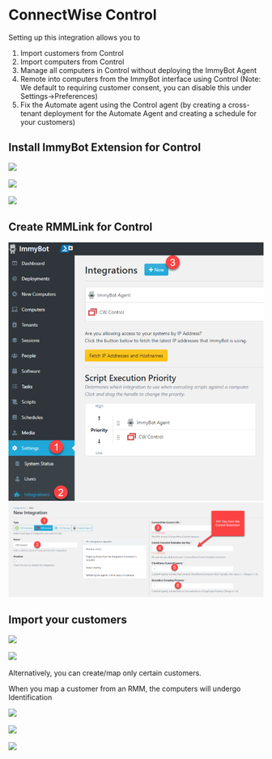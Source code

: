 # ConnectWise Control

Setting up this integration allows you to
1. Import customers from Control
2. Import computers from Control
3. Manage all computers in Control without deploying the ImmyBot Agent
4. Remote into computers from the ImmyBot interface using Control (Note: We default to requiring customer consent, you can disable this under Settings->Preferences)
5. Fix the Automate agent using the Control agent (by creating a cross-tenant deployment for the Automate Agent and creating a schedule for your customers)

## Install ImmyBot Extension for Control

![](./.vuepress/images/2021-03-23-19-12-34.png)

![](./.vuepress/images/2021-03-23-19-13-56.png)

![](./.vuepress/images/2021-03-23-19-17-38.png)

## Create RMMLink for Control

![](./.vuepress/images/2022-01-26-00-11-38.png)
![](./.vuepress/images/2022-01-26-00-09-33.png)


## Import your customers

![](./.vuepress/images/2021-03-23-18-57-19.png)

![](./.vuepress/images/2021-03-23-19-01-36.png)

Alternatively, you can create/map only certain customers.

When you map a customer from an RMM, the computers will undergo Identification

![](./.vuepress/images/2021-03-23-19-21-03.png)

![](./.vuepress/images/2021-03-23-19-24-06.png)

![](./.vuepress/images/2021-03-23-19-08-30.png)
